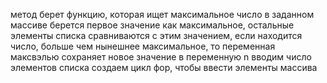 метод берет функцию, которая ищет максимальное число в заданном массиве
берется первое значение как максимальное, остальные элементы списка сравниваются с этим значением, если находится число, больше чем нынешнее максимальное, то переменная максвэлью сохраняет новое значение 
в переменную n вводим число элементов списка
создаем цикл фор, чтобы ввести элементы массива


